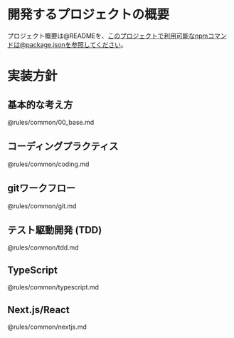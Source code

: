 # 開発するプロジェクトの概要

プロジェクト概要は@READMEを、このプロジェクトで利用可能なnpmコマンドは@package.jsonを参照してください。

# 実装方針

## 基本的な考え方

@rules/common/00_base.md

## コーディングプラクティス

@rules/common/coding.md

## gitワークフロー

@rules/common/git.md

## テスト駆動開発 (TDD)

@rules/common/tdd.md

## TypeScript

@rules/common/typescript.md

## Next.js/React

@rules/common/nextjs.md
